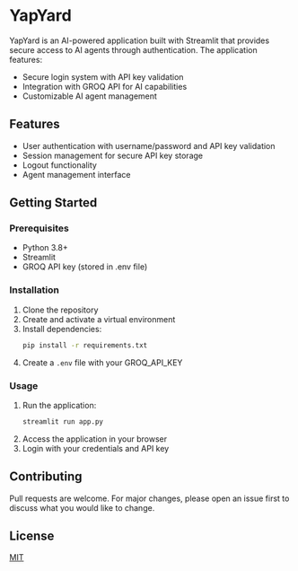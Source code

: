# YapYard

YapYard is an AI-powered application built with Streamlit that provides secure access to AI agents through authentication. The application features:

- Secure login system with API key validation
- Integration with GROQ API for AI capabilities
- Customizable AI agent management

## Features

- User authentication with username/password and API key validation
- Session management for secure API key storage
- Logout functionality
- Agent management interface

## Getting Started

### Prerequisites

- Python 3.8+
- Streamlit
- GROQ API key (stored in .env file)

### Installation

1. Clone the repository
2. Create and activate a virtual environment
3. Install dependencies:
   ```bash
   pip install -r requirements.txt
   ```
4. Create a `.env` file with your GROQ_API_KEY

### Usage

1. Run the application:
   ```bash
   streamlit run app.py
   ```
2. Access the application in your browser
3. Login with your credentials and API key

## Contributing

Pull requests are welcome. For major changes, please open an issue first to discuss what you would like to change.

## License
[MIT](LICENSE)